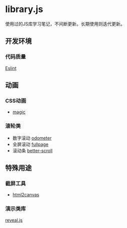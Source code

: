 # library.js
使用过的JS库学习笔记，不间断更新。长期使用则迭代更新。
## 开发环境

### 代码质量
[Eslint](http://eslint.cn/docs/rules/)

## 动画

### CSS动画
- [magic](https://github.com/miniMAC/magic)

### 滚轮类
- 数字滚动 [odometer](https://github.com/HubSpot/odometer)
- 全屏滚动 [fullpage](https://github.com/alvarotrigo/fullpage.js)
- 滚动条 [better-scroll](https://github.com/ustbhuangyi/better-scroll)

## 特殊用途

### 截屏工具
- [html2canvas](https://github.com/niklasvh/html2canvas/)

### 演示类库
[reveal.js](/librarys/Reveal.md)
